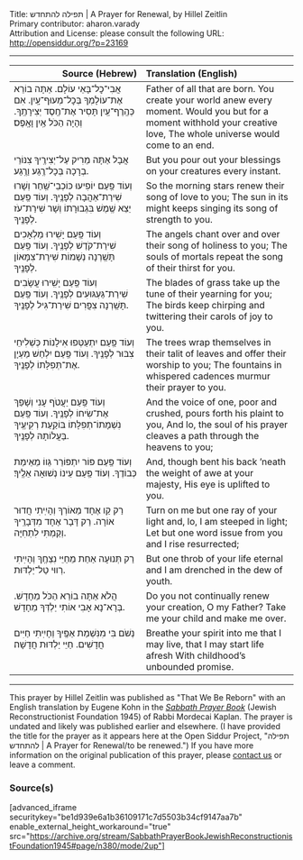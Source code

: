 <html>
<head></head>
<body>
Title: תפילה להתחדש | A Prayer for Renewal, by Hillel Zeitlin<br />
Primary contributor: aharon.varady<br />
Attribution and License: please consult the following URL: <a href="http://opensiddur.org/?p=23169">http://opensiddur.org/?p=23169</a>
<p />
<hr />

<table style="margin-left: auto;margin-right: auto;" class="draggable">
<thead><tr><th id="x" style="text-align: right;">Source (Hebrew)</th><th style="text-align: left;">Translation (English)</th></tr></thead>
<tbody>
<tr><td style="vertical-align:top;" width="46%">
<div class="liturgy"><span lang="he">
אֲבִי־כׇל־בָּאֵי עוֹלָם.
אַתָּה בוֹרֵא אֶת־עוֹלָמְךָ בְּכׇל־מְעוּף־עָֽיִן. 
אִם כְּהֶֽרֶף־עַֽיִן תָּסִיר אֶת־חֶֽסֶד יְצִירָתֶֽךָ. 
וְהָיָה הַכֹּל אַֽיִן וָאָֽפֶס׃
</span></div></td>
 
<td style="vertical-align:top;" width="53%">
<div class="english">
Father of all that are born.
You create your world anew every moment.
Would you but for a moment withhold your creative love, 
The whole universe would come to an end.
</div></td></tr>


<tr><td style="vertical-align:top;" width="46%">
<div class="liturgy"><span lang="he">
אֲבָל אַתָּה מֵרִיק עַל־יְצִירֶֽיךָ צִנּוֹרֵי בְרָכָה בְּכָל־רֶֽגַע וַרֶֽגַע.
</span></div></td>
 
<td style="vertical-align:top;" width="53%">
<div class="english">
But you pour out your blessings on your creatures every instant.
</div></td></tr>


<tr><td style="vertical-align:top;" width="46%">
<div class="liturgy"><span lang="he">
וְעוֹד פַּֽעַם יוֹפִיעוּ כּוֹכְבֵי־שַֽׁחַר וְשָׁרוּ שִׁירַת־אַהֲבָה לְפָנֶֽיךָ. 
וְעוֹד פַּֽעַם יֵצֵא שֶֽׁמֶשׁ בִּגְבוּרָתוֹ וְשָׁר שִׁירַת־עֹז לְפָנֶֽיךָ.
</span></div></td>
 
<td style="vertical-align:top;" width="53%">
<div class="english">
So the morning stars renew their song of love to you;
The sun in its might keeps singing its song of strength to you.
</div></td></tr>


<tr><td style="vertical-align:top;" width="46%">
<div class="liturgy"><span lang="he">
וְעוֹד פַּֽעַם יָשִֽׁירוּ מַלְאָכִים שִׁירַת־קֹדֶשׁ לְפָנֶֽיךָ.
וְעוֹד פַּֽעַם תָּשַֽׁרְנָה נְשָׁמוֹת שִׁירַת־צִמָּאוֹן לְפָנֶֽיךָ.
</span></div></td>
 
<td style="vertical-align:top;" width="53%">
<div class="english">
The angels chant over and over their song of holiness to you;
The souls of mortals repeat the song of their thirst for you.
</div></td></tr>


<tr><td style="vertical-align:top;" width="46%">
<div class="liturgy"><span lang="he">
וְעוֹד פַּֽעַם יָשִֽׁירוּ עֲשָׂבִים שִׁירַת־גַּעְגּוּעִים לְפָנֶֽיךָ. 
וְעוֹד פַּֽעַם תָּשַֽׁרְנָה צִפֲּרִים שִׁירַת־גִּיל לְפָנֶֽיךָ.
</span></div></td>
 
<td style="vertical-align:top;" width="53%">
<div class="english">
The blades of grass take up the tune of their yearning for you;
The birds keep chirping and twittering their carols of joy to you.
</div></td></tr>


<tr><td style="vertical-align:top;" width="46%">
<div class="liturgy"><span lang="he">
וְעוֹד פַּֽעַם יִתְעַטְּפוּ אִילָנוֹת כְּשְׁלִיחֵי צִבּוּר לְפָנֶֽיךָ.
וְעוֹד פַּֽעַם יִלְחַשׁ מַעְיָן אֶת־תְּפִלָּתוֹ לְפָנֶֽיךָ.
</span></div></td>
 
<td style="vertical-align:top;" width="53%">
<div class="english">
The trees wrap themselves in their talit of leaves and offer their worship to you;
The fountains in whispered cadences murmur their prayer to you.
</div></td></tr>


<tr><td style="vertical-align:top;" width="46%">
<div class="liturgy"><span lang="he">
וְעוֹד פַּֽעַם יַעֲטֹף עָנִי וְשָׁפַךְ אֶת־שִׂיחוֹ לְפָנֶֽיךָ.
וְעוֹד פַּֽעַם נִשְׁמָתוֹ־תְפִלָּתוֹ בּוֹקַֽעַת רְקִיעֶֽיךָ בַּעֲלוֹתָהּ לְפָנֶֽיךָ.
</span></div></td>
 
<td style="vertical-align:top;" width="53%">
<div class="english">
And the voice of one, poor and crushed, pours forth his plaint to you,
And lo, the soul of his prayer cleaves a path through the heavens to you;
</div></td></tr>


<tr><td style="vertical-align:top;" width="46%">
<div class="liturgy"><span lang="he">
וְעוֹד פַּֽעַם פּוֹר יִתְפּוֹרֵר גֵּווֹ מֵאֵימַת כְּבוֹדֶךָ.
וְעוֹד פַּֽעַם עֵינוֹ נְשׁוּאָה אֵלֶֽיךָ׃
</span></div></td>
 
<td style="vertical-align:top;" width="53%">
<div class="english">
And, though bent his back ’neath the weight of awe at your majesty,
His eye is uplifted to you.
</div></td></tr>


<tr><td style="vertical-align:top;" width="46%">
<div class="liturgy"><span lang="he">
רַק קַו אֶחָד מֵאוֹרְךָ וְהָיִֽיתִי חֲדוּר אוֹרָה. 
רַק דָּבָר אֶחָד מִדְּבָרֶֽיךָ וְקַמְתִּי לִתְחִיָּה.
</span></div></td>
 
<td style="vertical-align:top;" width="53%">
<div class="english">
Turn on me but one ray of your light and, lo, I am steeped in light;
Let but one word issue from you and I rise resurrected; 
</div></td></tr>


<tr><td style="vertical-align:top;" width="46%">
<div class="liturgy"><span lang="he">
רַק תְּנוּעָה אַחַת מֵחַיֵּי נִצְחֶֽךָ וְהָיִֽיתִי רְווּי טַל־יַלְדּוּת.
</span></div></td>
 
<td style="vertical-align:top;" width="53%">
<div class="english">
But one throb of your life eternal and I am drenched in the dew of youth.
</div></td></tr>


<tr><td style="vertical-align:top;" width="46%">
<div class="liturgy"><span lang="he">
הֲלֹא אַתָּה בוֹרֵא הַכֹּל מֵחָדָשׁ. 
בְּרָא־נָא אָבִי אוֹתִי יַלְדְּךָ מֵחָדָשׁ.
</span></div></td>
 
<td style="vertical-align:top;" width="53%">
<div class="english">
Do you not continually renew your creation, O my Father? 
Take me your child and make me over.
</div></td></tr>


<tr><td style="vertical-align:top;" width="46%">
<div class="liturgy"><span lang="he">
נְשֹׁם בִּי מִנִּשְׁמַת אַפֶּֽיךָ וְחָיִֽיתִי חַיִּים חֲדָשִׁים. 
חַיֵּי יַלְדּוּת חֲדָשָׁה׃
</span></div></td>
 
<td style="vertical-align:top;" width="53%">
<div class="english">
Breathe your spirit into me that I may live, that I may start life afresh
With childhood’s unbounded promise.
</div></td></tr>
</tbody></table>

<hr />

This prayer by Hillel Zeitlin was published as "That We Be Reborn" with an English translation by Eugene Kohn in the <em><a href="https://opensiddur.org/compilations/rabbinic-prayer/shabbat-siddur/sabbath-prayer-book-by-mordecai-kaplan-1945/">Sabbath Prayer Book</a></em> (Jewish Reconstructionist Foundation 1945) of Rabbi Mordecai Kaplan. The prayer is undated and likely was published earlier and elsewhere. (I have provided the title for the prayer as it appears here at the Open Siddur Project, "תפילה להתחדש | A Prayer for Renewal/to be renewed.") If you have more information on the original publication of this prayer, please <a href="https://opensiddur.org/contact/">contact us</a> or leave a comment.

<h3>Source(s)</h3>

[advanced_iframe securitykey="be1d939e6a1b36109171c7d5503b34cf9147aa7b" enable_external_height_workaround="true" src="https://archive.org/stream/SabbathPrayerBookJewishReconstructionistFoundation1945#page/n380/mode/2up"]

</body>
</html>